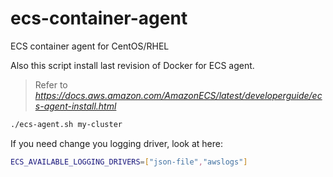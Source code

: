 # ecs-container-agent
ECS container agent for CentOS/RHEL


Also this script install last revision of Docker for ECS agent.

> Refer to *https://docs.aws.amazon.com/AmazonECS/latest/developerguide/ecs-agent-install.html*



```bash
./ecs-agent.sh my-cluster
```

If you need change you logging driver, look at here:
```bash
ECS_AVAILABLE_LOGGING_DRIVERS=["json-file","awslogs"]
```
